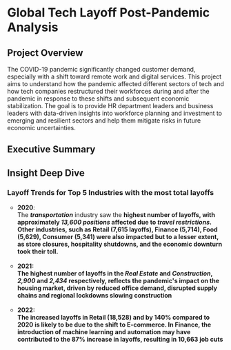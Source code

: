 
# Global Tech Layoff Post-Pandemic Analysis

## Project Overview
The COVID-19 pandemic significantly changed customer demand, especially with a shift toward remote work and digital services. This project aims to understand how the pandemic affected different sectors of tech and how tech companies restructured their workforces during and after the pandemic in response to these shifts and subsequent economic stabilization. The goal is to provide HR department leaders and business leaders with data-driven insights into workforce planning and investment to emerging and resilient sectors and help them mitigate risks in future economic uncertainties.

## Executive Summary

## Insight Deep Dive
### Layoff Trends for Top 5 Industries with the most total layoffs

  
<ul style="list-style-type: circle; font-weight: normal;">
  <li>
  <strong>2020</strong>: <br/>
  The <em><strong><strong>transportation</strong></strong></em> industry saw the <strong>highest number of layoffs, with approximately <em><strong><strong>13,600 positions</strong></strong></em> affected due to <em><strong>travel restrictions</strong></em>. Other industries, such as Retail (7,615 layoffs), Finance (5,714), Food (5,629), Consumer (5,341) were also impacted but to a lesser extent, as store closures, hospitality shutdowns, 
  and the economic downturn took their toll.
  </li>
  <br/>
  
  <li>
  <strong>2021</strong>: <br/>
  The highest number of layoffs in the <strong><em> Real Estate</strong></em> and <strong><em>Construction</strong></em>, <strong><em>2,900</strong></em> and <strong><em>2,434</strong></em> respectively, reflects the pandemic's impact on the housing market, driven by reduced office demand, disrupted   
  supply chains and regional lockdowns slowing construction</li>
  <br/>
  
  <li>
  <strong>2022</strong>: <br/>
  The increased layoffs in Retail (18,528) and by 140% compared to 2020 is likely to be due to the shift to E-commerce. In Finance, the introduction of machine learning and automation may have contributed to the 
  87% increase in layoffs, resulting in 10,663 job cuts
</ul>

